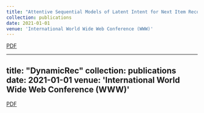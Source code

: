 ```yaml
---
title: "Attentive Sequential Models of Latent Intent for Next Item Recommendation"
collection: publications
date: 2021-01-01
venue: 'International World Wide Web Conference (WWW)'
---
```


[PDF](https://doi.org/10.1145/3366423.3380002)

---
title: "DynamicRec"
collection: publications
date: 2021-01-01
venue: 'International World Wide Web Conference (WWW)'
---

[PDF](https://doi.org/10.1145/3366423.3380002)
